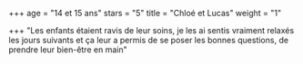 +++
age = "14 et 15 ans"
stars = "5"
title = "Chloé et Lucas"
weight = "1"

+++
"Les enfants étaient ravis de leur soins, je les ai sentis vraiment relaxés les jours suivants et ça leur a permis de se poser les bonnes questions, de prendre leur bien-être en main"